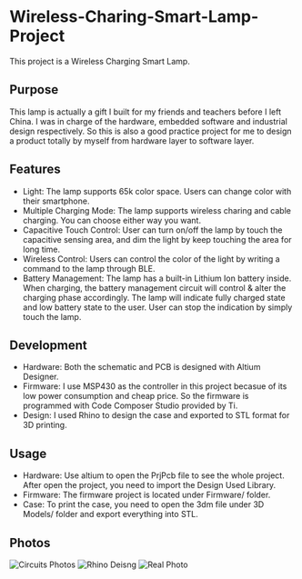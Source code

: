 # Wireless-Charing-Smart-Lamp-Project
This project is a Wireless Charging Smart Lamp.

## Purpose
This lamp is actually a gift I built for my friends and teachers before I left China.
I was in charge of the hardware, embedded software and industrial design respectively. So this is also a good practice project for me to design a product totally by myself from hardware layer to software layer.

## Features
- Light: The lamp supports 65k color space. Users can change color with their smartphone.
- Multiple Charging Mode: The lamp supports wireless charing and cable charging. You can choose either way you want.
- Capacitive Touch Control: User can turn on/off the lamp by touch the capacitive sensing area, and dim the light by keep touching the area for long time.
- Wireless Control: Users can control the color of the light by writing a command to the lamp through BLE.
- Battery Management: The lamp has a built-in Lithium Ion battery inside. When charging, the battery management circuit will control & alter the charging phase accordingly. The lamp will indicate fully charged state and low battery state to the user. User can stop the indication by simply touch the lamp.

## Development
- Hardware: Both the schematic and PCB is designed with Altium Designer.
- Firmware: I use MSP430 as the controller in this project becasue of its low power consumption and cheap price. So the firmware is programmed with Code Composer Studio provided by Ti.
- Design: I used Rhino to design the case and exported to STL format for 3D printing.

## Usage
- Hardware: Use altium to open the PrjPcb file to see the whole project. After open the project, you need to import the Design Used Library.
- Firmware: The firmware project is located under Firmware/ folder.
- Case: To print the case, you need to open the 3dm file under 3D Models/ folder and export everything into STL.

## Photos
![Circuits Photos](https://github.com/boningdong/Wireless-Charing-Smart-Lamp-Project/blob/master/Photos/All%20Circuits.jpg)
![Rhino Deisng](https://github.com/boningdong/Wireless-Charing-Smart-Lamp-Project/blob/master/Photos/Rhino%20Design.jpg)
![Real Photo](https://github.com/boningdong/Wireless-Charing-Smart-Lamp-Project/blob/master/Photos/Photo.JPG)

